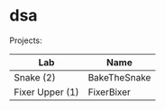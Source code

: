 # dsa

Projects:

| Lab | Name |
| -------- | -------- |
| Snake (2) | BakeTheSnake |
| Fixer Upper (1) | FixerBixer |

